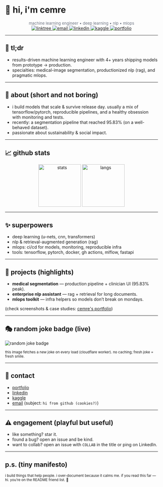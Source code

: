 # 👋 hi, i'm **cemre**

<div align="center">
  <small style="color:#6b7280; font-size:13px;">
    machine learning engineer • deep learning • nlp • mlops
  </small>
</div>


<div align="center">
  <!-- Links / badges -->
  <a href="https://linktr.ee/cemred" target="_blank">
    <img src="https://img.shields.io/badge/Linktree-39E09B?style=for-the-badge&logo=linktree&logoColor=white" alt="linktree"/>
  </a>
  <a href="mailto:cemred.istanbul@gmail.com" target="_blank">
    <img src="https://img.shields.io/badge/Gmail-EA4335?style=for-the-badge&logo=gmail&logoColor=white" alt="email"/>
  </a>
  <a href="https://www.linkedin.com/in/cemred/" target="_blank">
    <img src="https://img.shields.io/badge/LinkedIn-0077B5?style=for-the-badge&logo=linkedin&logoColor=white" alt="linkedin"/>
  </a>
  <a href="https://www.kaggle.com/gumaruw" target="_blank">
    <img src="https://img.shields.io/badge/Kaggle-20BEFF?style=for-the-badge&logo=kaggle&logoColor=white" alt="kaggle"/>
  </a>
  <a href="https://gumaruw.github.io/" target="_blank">
    <img src="https://img.shields.io/badge/Portfolio-FF5722?style=for-the-badge&logoColor=white" alt="portfolio"/>
  </a>
</div>

---

## 🎯 tl;dr

- results-driven machine learning engineer with 4+ years shipping models from prototype → production.  
- specialties: medical-image segmentation, productionized nlp (rag), and pragmatic mlops.


---

## 🧪 about (short and not boring)
- i build models that scale & survive release day. usually a mix of tensorflow/pytorch, reproducible pipelines, and a healthy obsession with monitoring and tests. 
- recently: a segmentation pipeline that reached 95.83% (on a well-behaved dataset). 
- passionate about sustainability & social impact.


---

## 📈 github stats
<div align="center">
  <img src="https://github-readme-stats.vercel.app/api?username=gumaruw&show_icons=true&theme=tokyonight&include_all_commits=true&count_private=true&hide_border=true" height="140" alt="stats" />
  <img src="https://github-readme-stats.vercel.app/api/top-langs/?username=gumaruw&layout=compact&theme=tokyonight&langs_count=6&hide_border=true" height="140" alt="langs" />
</div>

---

## ✨ superpowers
- deep learning (u-nets, cnn, transformers)  
- nlp & retrieval-augmented generation (rag)  
- mlops: ci/cd for models, monitoring, reproducible infra  
- tools: tensorflow, pytorch, docker, gh actions, mlflow, fastapi  

---

## 📂 projects (highlights)
- **medical segmentation** — production pipeline + clinician UI (95.83% peak).  
- **enterprise nlp assistant** — rag + retrieval for long documents.  
- **mlops toolkit** — infra helpers so models don’t break on mondays.

(check screenshots & case studies: [cemre's portfolio](https://gumaruw.github.io/))

---

## 🎭 random joke badge (live)
<p>
  <!-- replace the URL below with your deployed worker URL -->
  <img src="https://joke-badge2.cemredag16.workers.dev/" alt="random joke badge" />
</p>
<small>
this image fetches a new joke on every load (cloudflare worker). no caching; fresh joke = fresh smile.
</small>


---

## 🤝 contact
- [portfolio](https://gumaruw.github.io/)
- [linkedin](https://www.linkedin.com/in/cemred/) 
- [kaggle](https://www.kaggle.com/gumaruw)
- [email](cemred.istanbul@gmail.com) (subject: `hi from github (cookies?)`)

---

## ⚠️ engagement (playful but useful)
- like something? star it.  
- found a bug? open an issue and be kind.  
- want to collab? open an issue with `COLLAB` in the title or ping on LinkedIn.

---

## p.s. (tiny manifesto)
<small>i build things that help people. i over-document because it calms me. if you read this far — hi. you’re on the README friend list. 👋</small>
